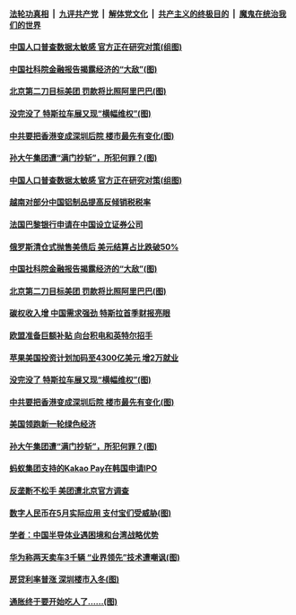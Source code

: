 ####  [法轮功真相](../../../../basic/blob/master/README.md?t=04280632) &nbsp;|&nbsp; [九评共产党](../../../../9ping.md/blob/master/README.md?t=04280632) &nbsp;|&nbsp; [解体党文化](../../../../jtdwh.md/blob/master/README.md?t=04280632)  &nbsp;|&nbsp; [共产主义的终极目的](../../../../gczydzjmd.md/blob/master/README.md?t=04280632) &nbsp;|&nbsp; [魔鬼在统治我们的世界](../../../../mgztzwmdsj.md/blob/master/README.md?t=04280632) 

#### [中国人口普查数据太敏感 官方正在研究对策(组图)](../pages/p5/970054.md?t=04280632) 

#### [中国社科院金融报告揭露经济的“大敌”(图)](../pages/p5/970026.md?t=04280632) 

#### [北京第二刀目标美团 罚款将比照阿里巴巴(图)](../pages/p5/970021.md?t=04280632) 

#### [没完没了 特斯拉车展又现“横幅维权”(图)](../pages/p5/969982.md?t=04280632) 

#### [中共要把香港变成深圳后院 楼市最先有变化(图)](../pages/p5/969953.md?t=04280632) 

#### [孙大午集团遭“满门抄斩”，所犯何罪？(图)](../pages/p5/969966.md?t=04280632) 

#### [中国人口普查数据太敏感 官方正在研究对策(组图)](../pages/p5/970054.md?t=04280632) 

#### [越南对部分中国铝制品提高反倾销税税率](../pages/p5/970048.md?t=04280632) 

#### [法国巴黎银行申请在中国设立证券公司](../pages/p5/970047.md?t=04280632) 

#### [俄罗斯清仓式抛售美债后 美元结算占比跌破50%](../pages/p5/970031.md?t=04280632) 

#### [中国社科院金融报告揭露经济的“大敌”(图)](../pages/p5/970026.md?t=04280632) 

#### [北京第二刀目标美团 罚款将比照阿里巴巴(图)](../pages/p5/970021.md?t=04280632) 

#### [碳权收入增 中国需求强劲 特斯拉首季财报亮眼](../pages/p5/969990.md?t=04280632) 

#### [欧盟准备巨额补贴 向台积电和英特尔招手](../pages/p5/969988.md?t=04280632) 

#### [苹果美国投资计划加码至4300亿美元 增2万就业](../pages/p5/969986.md?t=04280632) 

#### [没完没了 特斯拉车展又现“横幅维权”(图)](../pages/p5/969982.md?t=04280632) 

#### [中共要把香港变成深圳后院 楼市最先有变化(图)](../pages/p5/969953.md?t=04280632) 

#### [美国领跑新一轮绿色经济](../pages/p5/969971.md?t=04280632) 

#### [孙大午集团遭“满门抄斩”，所犯何罪？(图)](../pages/p5/969966.md?t=04280632) 

#### [蚂蚁集团支持的Kakao Pay在韩国申请IPO](../pages/p5/969939.md?t=04280632) 

#### [反垄断不松手 美团遭北京官方调查](../pages/p5/969934.md?t=04280632) 

#### [数字人民币在5月实际应用 支付宝们受威胁(图)](../pages/p5/969927.md?t=04280632) 

#### [学者：中国半导体业遇困境和台湾战略优势](../pages/p5/969925.md?t=04280632) 

#### [华为称两天卖车3千辆 “业界领先”技术遭嘲讽(图)](../pages/p5/969904.md?t=04280632) 

#### [房贷利率普涨 深圳楼市入冬(图)](../pages/p5/969888.md?t=04280632) 

#### [通胀终于要开始吃人了……(图)](../pages/p5/969885.md?t=04280632) 


